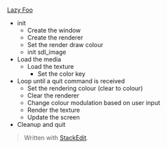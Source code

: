 [Lazy Foo](https://lazyfoo.net/tutorials/SDL/12_color_modulation/index.php)

 - init
   - Create the window
   - Create the renderer
   - Set the render draw colour
   - init sdl_image
 - Load the media
    - Load the texture
      - Set the color key
 - Loop until a quit command is received
    - Set the rendering colour (clear to colour)
    - Clear the renderer
    - Change colour modulation based on user input
    - Render the texture
    - Update the screen
 - Cleanup and quit

> Written with [StackEdit](https://stackedit.io/).